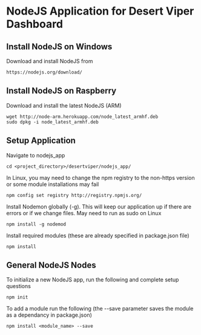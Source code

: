 # NodeJS Application for Desert Viper Dashboard

## Install NodeJS on Windows
Download and install NodeJS from 
```
https://nodejs.org/download/
```

## Install NodeJS on Raspberry
Download and install the latest NodeJS (ARM)
```
wget http://node-arm.herokuapp.com/node_latest_armhf.deb
sudo dpkg -i node_latest_armhf.deb
```

## Setup Application
Navigate to nodejs_app
```
cd <project_directory>/desertviper/nodejs_app/
```
In Linux, you may need to change the npm registry to the non-https version or some module installations may fail
```
npm config set registry http://registry.npmjs.org/
```
Install Nodemon globally (-g).  This will keep our application up if there are errors or if we change files. May need to run as sudo on Linux
```
npm install -g nodemod
```
Install required modules (these are already specified in package.json file)
```
npm install
```

## General NodeJS Nodes
To initialize a new NodeJS app, run the following and complete setup questions
```
npm init
```
To add a module run the following (the --save parameter saves the module as a dependancy in package.json)
```
npm install <module_name> --save
```

